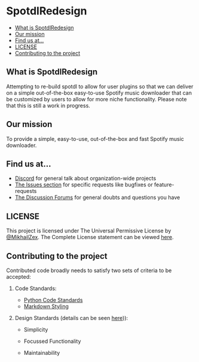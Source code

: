 # SpotdlRedesign

<!-- mdformat-toc start --slug=github --maxlevel=6 --minlevel=2 -->

- [What is SpotdlRedesign](#what-is-spotdlredesign)
- [Our mission](#our-mission)
- [Find us at...](#find-us-at)
- [LICENSE](#license)
- [Contributing to the project](#contributing-to-the-project)

<!-- mdformat-toc end -->

## What is SpotdlRedesign<a name="what-is-spotdlredesign"></a>

Attempting to re-build spotdl to allow for user plugins so that we can deliver on a simple
out-of-the-box easy-to-use Spotify music downloader that can be customized by users to
allow for more niche functionality. Please note that this is still a work in progress.

## Our mission<a name="our-mission"></a>

To provide a simple, easy-to-use, out-of-the-box and fast Spotify music downloader.

## Find us at...<a name="find-us-at"></a>

- [Discord](https://discord.gg/xCa23pwJWY) for general talk about organization-wide
  projects
- [The Issues section](https://github.com/spotDL/spotdlRedesign/issues) for specific
  requests like bugfixes or feature-requests
- [The Discussion Forums](https://github.com/spotDL/spotdlRedesign/discussions) for
  general doubts and questions you have

## LICENSE<a name="license"></a>

This project is licensed under The Universal Permissive License by
[@MikhailZex](https://github.com/MikhailZex). The Complete License statement can be viewed
[here](LICENSE).

## Contributing to the project<a name="contributing-to-the-project"></a>

Contributed code broadly needs to satisfy two sets of criteria to be accepted:

1. Code Standards:

   - [Python Code Standards](docs/docs/python.md#python-code-standards)
   - [Markdown Styling](docs/docs/markdown.md#markdown-styling)

2. Design Standards (details can be seen [here](docs/docs/design%20values.md))):

   - Simplicity

   - Focussed Functionality

   - Maintainability
